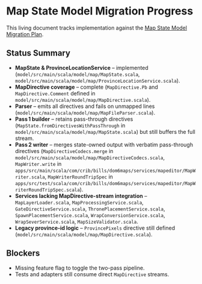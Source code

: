 # Map State Model Migration Progress


This living document tracks implementation against the [Map State Model Migration Plan](map_state_model_migration.md).

## Status Summary
- **MapState & ProvinceLocationService** – implemented (`model/src/main/scala/model/map/MapState.scala`, `model/src/main/scala/model/map/ProvinceLocationService.scala`).
- **MapDirective coverage** – complete (`MapDirective.Pb` and `MapDirective.Comment` defined in `model/src/main/scala/model/map/MapDirective.scala`).
- **Parser** – emits all directives and fails on unmapped lines (`model/src/main/scala/model/map/MapFileParser.scala`).
- **Pass 1 builder** – retains pass-through directives (`MapState.fromDirectivesWithPassThrough` in `model/src/main/scala/model/map/MapState.scala`) but still buffers the full stream.
- **Pass 2 writer** – merges state-owned output with verbatim pass-through directives (`MapDirectiveCodecs.merge` in `model/src/main/scala/model/map/MapDirectiveCodecs.scala`, `MapWriter.write` in `apps/src/main/scala/com/crib/bills/dom6maps/services/mapeditor/MapWriter.scala`, `MapWriterRoundTripSpec` in `apps/src/test/scala/com/crib/bills/dom6maps/services/mapeditor/MapWriterRoundTripSpec.scala`).
- **Services lacking MapDirective-stream integration** – `MapLayerLoader.scala`, `MapProcessingService.scala`, `GateDirectiveService.scala`, `ThronePlacementService.scala`, `SpawnPlacementService.scala`, `WrapConversionService.scala`, `WrapSeverService.scala`, `MapSizeValidator.scala`.
- **Legacy province-id logic** – `ProvincePixels` directive still defined (`model/src/main/scala/model/map/MapDirective.scala`).

## Blockers
- Missing feature flag to toggle the two-pass pipeline.
- Tests and adapters still consume direct `MapDirective` streams.
